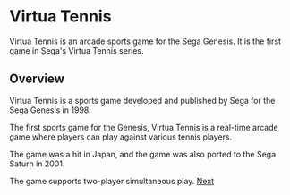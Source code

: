 # Virtua Tennis

Virtua Tennis is an arcade sports game for the Sega Genesis. It is the first game in Sega's Virtua Tennis series.

## Overview

Virtua Tennis is a sports game developed and published by Sega for the Sega Genesis in 1998.

The first sports game for the Genesis, Virtua Tennis is a real-time arcade game where players can play against various tennis players.

The game was a hit in Japan, and the game was also ported to the Sega Saturn in 2001.

The game supports two-player simultaneous play.
[Next](458.md)